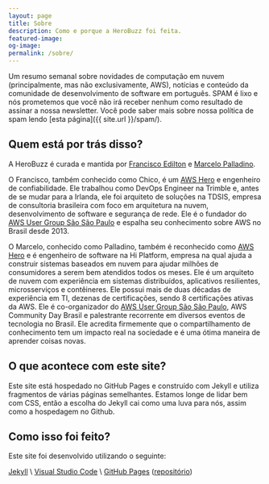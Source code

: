 ```yaml
---
layout: page
title: Sobre
description: Como e porque a HeroBuzz foi feita.
featured-image:
og-image:
permalink: /sobre/
---
```


Um resumo semanal sobre novidades de computação em nuvem (principalmente, mas não exclusivamente, AWS), notícias e conteúdo da comunidade de desenvolvimento de software em português. SPAM é lixo e nós prometemos que você não irá receber nenhum como resultado de assinar a nossa newsletter. Você pode saber mais sobre nossa política de spam lendo [esta página]({{ site.url }}/spam/).

## Quem está por trás disso?

A HeroBuzz é curada e mantida por [Francisco Edilton](https://twitter.com/franciscoed) e [Marcelo Palladino](https://twitter.com/mfpalladino). 

O Francisco, também conhecido como Chico, é um [AWS Hero](https://aws.amazon.com/pt/developer/community/heroes/francisco-edilton/) e engenheiro de confiabilidade. Ele trabalhou como DevOps Engineer na Trimble e, antes de se mudar para a Irlanda, ele foi arquiteto de soluções na TDSIS, empresa de consultoria brasileira com foco em arquitetura na nuvem, desenvolvimento de software e segurança de rede. Ele é o fundador do [AWS User Group São São Paulo](https://www.meetup.com/pt-BR/awsusergroupsp/) e espalha seu conhecimento sobre AWS no Brasil desde 2013.

O Marcelo, conhecido como Palladino, também é reconhecido como [AWS Hero](https://aws.amazon.com/pt/developer/community/heroes/marcelo-palladino/) e é engenheiro de software na Hi Platform, empresa na qual ajuda a construir sistemas baseados em nuvem para ajudar milhões de consumidores a serem bem atendidos todos os meses. Ele é um arquiteto de nuvem com experiência em sistemas distribuídos, aplicativos resilientes, microsserviços e contêineres. Ele possui mais de duas décadas de experiência em TI, dezenas de certificações, sendo 8 certificações ativas da AWS. Ele é co-organizador do [AWS User Group São São Paulo](https://www.meetup.com/pt-BR/awsusergroupsp/), AWS Community Day Brasil e palestrante recorrente em diversos eventos de tecnologia no Brasil. Ele acredita firmemente que o compartilhamento de conhecimento tem um impacto real na sociedade e é uma ótima maneira de aprender coisas novas.

## O que acontece com este site?

Este site está hospedado no GitHub Pages e construído com Jekyll e utiliza fragmentos de várias páginas semelhantes. Estamos longe de lidar bem com CSS, então a escolha do Jekyll cai como uma luva para nós, assim como a hospedagem no Github.

## Como isso foi feito?

Este site foi desenvolvido utilizando o seguinte:

[Jekyll](https://jekyllrb.com/) \\
[Visual Studio Code](https://code.visualstudio.com/) \\
[GitHub Pages](https://pages.github.com/) ([repositório](https://github.com/HeroBuzz/herobuzz.github.io))
